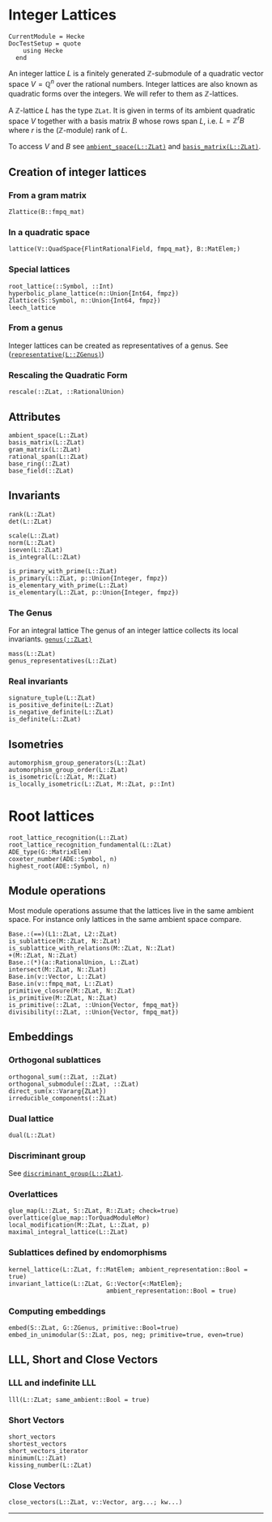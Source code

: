 # Integer Lattices
```@meta
CurrentModule = Hecke
DocTestSetup = quote
    using Hecke
  end
```
An integer lattice $L$ is a finitely generated $\mathbb{Z}$-submodule of a quadratic
vector space $V = \mathbb{Q}^n$ over the rational numbers.
Integer lattices are also known as quadratic forms over the integers.
We will refer to them as $\mathbb{Z}$-lattices.

A $\mathbb{Z}$-lattice $L$ has the type `ZLat`. It is given in terms of
its ambient quadratic space $V$ together with a basis matrix $B$ whose rows span $L$,
i.e. $L = \mathbb{Z}^r B$ where $r$ is the ($\mathbb{Z}$-module) rank of $L$.

To access $V$ and $B$ see [`ambient_space(L::ZLat)`](@ref) and [`basis_matrix(L::ZLat)`](@ref).


## Creation of integer lattices

### From a gram matrix

```@docs
Zlattice(B::fmpq_mat)
```

### In a quadratic space

```@docs
lattice(V::QuadSpace{FlintRationalField, fmpq_mat}, B::MatElem;)
```

### Special lattices

```@docs
root_lattice(::Symbol, ::Int)
hyperbolic_plane_lattice(n::Union{Int64, fmpz})
Zlattice(S::Symbol, n::Union{Int64, fmpz})
leech_lattice
```

### From a genus
Integer lattices can be created as representatives of a genus.
See ([`representative(L::ZGenus)`](@ref))

### Rescaling the Quadratic Form

```@docs
rescale(::ZLat, ::RationalUnion)
```

## Attributes

```@docs
ambient_space(L::ZLat)
basis_matrix(L::ZLat)
gram_matrix(L::ZLat)
rational_span(L::ZLat)
base_ring(::ZLat)
base_field(::ZLat)
```

## Invariants
```@docs
rank(L::ZLat)
det(L::ZLat)

scale(L::ZLat)
norm(L::ZLat)
iseven(L::ZLat)
is_integral(L::ZLat)

is_primary_with_prime(L::ZLat)
is_primary(L::ZLat, p::Union{Integer, fmpz})
is_elementary_with_prime(L::ZLat)
is_elementary(L::ZLat, p::Union{Integer, fmpz})
```

### The Genus

For an integral lattice
The genus of an integer lattice collects its local invariants.
[`genus(::ZLat)`](@ref)
```@docs
mass(L::ZLat)
genus_representatives(L::ZLat)
```

### Real invariants
```@docs
signature_tuple(L::ZLat)
is_positive_definite(L::ZLat)
is_negative_definite(L::ZLat)
is_definite(L::ZLat)
```

## Isometries
```@docs
automorphism_group_generators(L::ZLat)
automorphism_group_order(L::ZLat)
is_isometric(L::ZLat, M::ZLat)
is_locally_isometric(L::ZLat, M::ZLat, p::Int)
```
# Root lattices
```@docs
root_lattice_recognition(L::ZLat)
root_lattice_recognition_fundamental(L::ZLat)
ADE_type(G::MatrixElem)
coxeter_number(ADE::Symbol, n)
highest_root(ADE::Symbol, n)
```

## Module operations
Most module operations assume that the lattices live in the same ambient space.
For instance only lattices in the same ambient space compare.

```@docs
Base.:(==)(L1::ZLat, L2::ZLat)
is_sublattice(M::ZLat, N::ZLat)
is_sublattice_with_relations(M::ZLat, N::ZLat)
+(M::ZLat, N::ZLat)
Base.:(*)(a::RationalUnion, L::ZLat)
intersect(M::ZLat, N::ZLat)
Base.in(v::Vector, L::ZLat)
Base.in(v::fmpq_mat, L::ZLat)
primitive_closure(M::ZLat, N::ZLat)
is_primitive(M::ZLat, N::ZLat)
is_primitive(::ZLat, ::Union{Vector, fmpq_mat})
divisibility(::ZLat, ::Union{Vector, fmpq_mat})
```

## Embeddings

### Orthogonal sublattices
```@docs
orthogonal_sum(::ZLat, ::ZLat)
orthogonal_submodule(::ZLat, ::ZLat)
direct_sum(x::Vararg{ZLat})
irreducible_components(::ZLat)
```

### Dual lattice
```@docs
dual(L::ZLat)
```

### Discriminant group
See [`discriminant_group(L::ZLat)`](@ref).

### Overlattices
```@docs
glue_map(L::ZLat, S::ZLat, R::ZLat; check=true)
overlattice(glue_map::TorQuadModuleMor)
local_modification(M::ZLat, L::ZLat, p)
maximal_integral_lattice(L::ZLat)
```

### Sublattices defined by endomorphisms
```@docs
kernel_lattice(L::ZLat, f::MatElem; ambient_representation::Bool = true)
invariant_lattice(L::ZLat, G::Vector{<:MatElem};
                           ambient_representation::Bool = true)
```

### Computing embeddings
```@docs
embed(S::ZLat, G::ZGenus, primitive::Bool=true)
embed_in_unimodular(S::ZLat, pos, neg; primitive=true, even=true)
```

## LLL, Short and Close Vectors

### LLL and indefinite LLL
```@docs
lll(L::ZLat; same_ambient::Bool = true)
```
### Short Vectors
```@docs
short_vectors
shortest_vectors
short_vectors_iterator
minimum(L::ZLat)
kissing_number(L::ZLat)
```

### Close Vectors
```@docs
close_vectors(L::ZLat, v::Vector, arg...; kw...)
```
---
